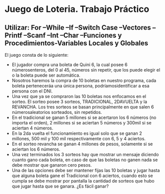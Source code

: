 # Juego de Loteria. Trabajo Práctico
## Utilizar: For –While –If –Switch Case –Vectores –Printf –Scanf –Int –Char –Funciones y Procedimientos-Variables Locales y Globales

El juego consta de lo siguiente:
- El jugador compra una boleta de Quini 6, la cual posee 6 númerosenteros, del 0 al 45, números sin repetir, que los puede elegir el o la boleta puede ser automática.
- Nosotros haremos la compra de 10 boletas en nuestro programa, cada boleta perteneceráa  una única persona, podríamosidentificar  a  esa persona con el DNI. 
- Una vez que ya se compraron las 10 boletas nos enfocamos en el sorteo. El   sorteo posee 3 sorteos, TRADICIONAL, 2DAVUELTA y la REVANCHA. Los tres sorteos  se  basan  principalmente en que salen 6 númerosaleatorios sorteados, sin repetidos. 
- En el tradicional se ganan 5 millones si se acertaron los 6 números (no importa el orden), 2 millones si se aciertan 5 números y 300mil si se aciertan 4 números.
- En la 2da vuelta el funcionamiento es igual solo que se ganan 2 millones, 500 mil y 100 mil respectivamente con 6, 5 y 4 aciertos.
- En el sorteo revancha se ganan 4 millones de pesos, solamente si se aciertan los 6 números.
- Una vez terminados los 3 sorteos hay que mostrar un mensaje diciendo cuanto gano cada boleta, en caso de que las boletas no ganen nada se debe mostrar que ganaron cero pesos.
- Una de las opciones debe ser mantener fijas las 10 boletas y jugar hasta que alguna boleta gane el Tradicional con 6 aciertos, cuando esto se cumpla se debe mostrar por pantalla la cantidad de sorteos que hubo que jugar hasta que se ganara. ¿Es fácil ganar?
